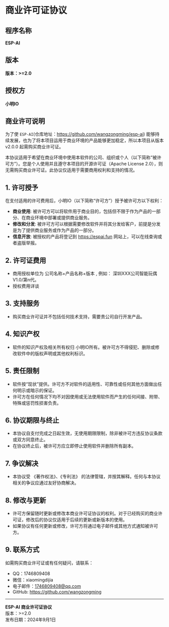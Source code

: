 
# 商业许可证协议

## 程序名称

**ESP-AI**

## 版本

**版本：>=2.0**

## 授权方

**小明IO**

## 商业许可说明

为了使 `ESP-AI`(仓库地址：https://github.com/wangzongming/esp-ai) 能够持续发展，也为了将本项目运用于商业环境的产品能够更加稳定，所以本项目从版本 v2.0.0 起需购买商业许可证。

本协议适用于希望在商业环境中使用本软件的公司、组织或个人（以下简称“被许可方”）。您是个人使用并且遵守本项目的开源许可证（Apache License 2.0），则无需购买商业许可证。此协议仅适用于需要商用权利和支持的情况。
 
## 1. 许可授予

在支付适用的许可费用后，小明IO（以下简称“许可方”）授予被许可方以下权利：

- **商业使用**: 被许可方可以将软件用于商业目的，包括但不限于作为产品的一部分、在商业环境中部署或提供商业服务。
- **修改和分发**: 被许可方可以根据需要修改软件并将其分发给客户，前提是分发是为了提供商业服务或作为产品的一部分。
- **信息开放**: 被授权的产品将登记到 https://espai.fun 网站上，可以在线查询或者盗版举报。

## 2. 许可证费用

- 商用授权单位为 公司名称+产品名称+版本 , 例如： 深圳XXX公司智能玩偶V1.0/第n代。
- 授权费用详谈

## 3. 支持服务

- 购买商业许可证并不包括任何技术支持，需要贵公司自行开发产品。

## 4. 知识产权

- 软件的知识产权及相关所有权归 小明IO所有。被许可方不得侵犯、删除或修改软件中的版权声明或其他权利标识。

## 5. 责任限制

- 软件按“现状”提供。许可方不对软件的适用性、可靠性或任何其他方面做出任何明示或暗示的保证。
- 许可方在任何情况下均不对因使用或无法使用软件而产生的任何间接、附带、特殊或惩罚性损害负责。

## 6. 协议期限与终止

- 本协议自支付完成之日起生效，无使用期限限制，除非被许可方违反协议条款或双方同意终止。
- 在协议终止后，被许可方应立即停止使用软件并删除所有副本。

## 7. 争议解决

- 本协议受 《著作权法》、《专利法》 的法律管辖，并按其解释。任何与本协议相关的争议应通过友好协商解决。 

## 8. 修改与更新

- 许可方保留随时更新或修改本商业许可证协议的权利。对于已经购买的商业许可证，修改后的协议仅适用于后续的更新或新版本的使用。
- 如果协议有任何更新或修改，许可方将通过电子邮件或其他方式通知被许可方。

## 9. 联系方式

如需购买商业许可证或有任何疑问，请联系：
 
- QQ：1746809408  
- 微信：xiaomingdijia 
- 电子邮件：1746809408@qq.com 
- GitHub: https://github.com/wangzongming 

---

**ESP-AI 商业许可证协议**  
版本：>=2.0  
发布日期：2024年9月1日
